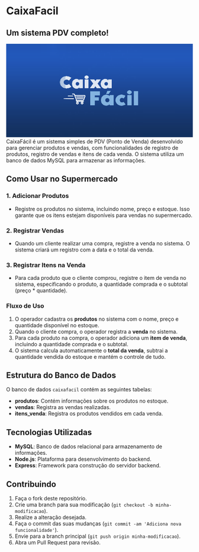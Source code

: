 # CaixaFacil
Um sistema PDV completo!
-
![Logo](<./markdown/banner.png>)
<br>
CaixaFácil é um sistema simples de PDV (Ponto de Venda) desenvolvido para gerenciar produtos e vendas, com funcionalidades de registro de produtos, registro de vendas e itens de cada venda. O sistema utiliza um banco de dados MySQL para armazenar as informações.
## Como Usar no Supermercado
### 1. **Adicionar Produtos**
- Registre os produtos no sistema, incluindo nome, preço e estoque. Isso garante que os itens estejam disponíveis para vendas no supermercado.
### 2. **Registrar Vendas**
- Quando um cliente realizar uma compra, registre a venda no sistema. O sistema criará um registro com a data e o total da venda.
### 3. **Registrar Itens na Venda**
- Para cada produto que o cliente comprou, registre o item de venda no sistema, especificando o produto, a quantidade comprada e o subtotal (preço \* quantidade).
### Fluxo de Uso
1. O operador cadastra os **produtos** no sistema com o nome, preço e quantidade disponível no estoque.
2. Quando o cliente compra, o operador registra a **venda** no sistema.
3. Para cada produto na compra, o operador adiciona um **item de venda**, incluindo a quantidade comprada e o subtotal.
4. O sistema calcula automaticamente o **total da venda**, subtrai a quantidade vendida do estoque e mantém o controle de tudo.
## Estrutura do Banco de Dados
O banco de dados `caixafacil` contém as seguintes tabelas:
- **produtos**: Contém informações sobre os produtos no estoque.
- **vendas**: Registra as vendas realizadas.
- **itens_venda**: Registra os produtos vendidos em cada venda.
## Tecnologias Utilizadas
- **MySQL**: Banco de dados relacional para armazenamento de informações.
- **Node.js**: Plataforma para desenvolvimento do backend.
- **Express**: Framework para construção do servidor backend.
## Contribuindo
1. Faça o fork deste repositório.
2. Crie uma branch para sua modificação (`git checkout -b minha-modificacao`).
3. Realize a alteração desejada.
4. Faça o commit das suas mudanças (`git commit -am 'Adiciona nova funcionalidade'`).
5. Envie para a branch principal (`git push origin minha-modificacao`).
6. Abra um Pull Request para revisão.

